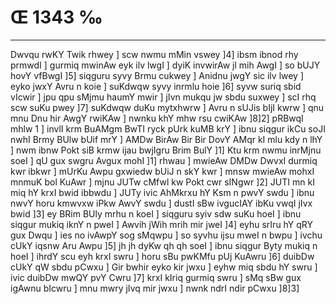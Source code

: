 # Œ 1343 ‰
---
Dwvqu rwKY Twik rhwey ] scw nwmu mMin vswey ]4] ibsm ibnod rhy
prmwdI ] gurmiq mwinAw eyk ilv lwgI ] dyiK invwirAw jl mih AwgI
] so bUJY hovY vfBwgI ]5] siqguru syvy Brmu cukwey ] Anidnu jwgY sic
ilv lwey ] eyko jwxY Avru n koie ] suKdwqw syvy inrmlu hoie ]6] syvw
suriq sbid vIcwir ] jpu qpu sMjmu haumY mwir ] jIvn mukqu jw sbdu
suxwey ] scI rhq scw suKu pwey ]7] suKdwqw duKu mytxhwrw ] Avru n
sUJis bIjI kwrw ] qnu mnu Dnu hir AwgY rwiKAw ] nwnku khY mhw rsu
cwiKAw ]8]2] pRBwqI mhlw 1 ] invlI krm BuAMgm BwTI ryck pUrk
kuMB krY ] ibnu siqgur ikCu soJI nwhI Brmy BUlw bUif mrY ] AMDw BirAw
Bir Bir DovY AMqr kI mlu kdy n lhY ] nwm ibnw Pokt siB krmw ijau
bwjIgru Brim BulY ]1] Ktu krm nwmu inrMjnu soeI ] qU gux swgru Avgux
mohI ]1] rhwau ] mwieAw DMDw DwvxI durmiq kwr ibkwr ] mUrKu Awpu
gxwiedw bUiJ n skY kwr ] mnsw mwieAw mohxI mnmuK bol KuAwr ] mjnu
JUTw cMfwl kw Pokt cwr sINgwr ]2] JUTI mn kI miq hY krxI bwid
ibbwdu ] JUTy ivic AhMkrxu hY Ksm n pwvY swdu ] ibnu nwvY horu kmwvxw
iPkw AwvY swdu ] dustI sBw ivgucIAY ibKu vwqI jIvx bwid ]3] ey BRim
BUly mrhu n koeI ] siqguru syiv sdw suKu hoeI ] ibnu siqgur mukiq iknY n
pweI ] Awvih jWih mrih mir jweI ]4] eyhu srIru hY qRY gux Dwqu ] ies
no ivAwpY sog sMqwpu ] so syvhu ijsu mweI n bwpu ] ivchu cUkY iqsnw Aru
Awpu ]5] jh jh dyKw qh qh soeI ] ibnu siqgur Byty mukiq n hoeI ]
ihrdY scu eyh krxI swru ] horu sBu pwKMfu pUj KuAwru ]6] duibDw cUkY qW
sbdu pCwxu ] Gir bwhir eyko kir jwxu ] eyhw miq sbdu hY swru ] ivic
duibDw mwQY pvY Cwru ]7] krxI kIriq gurmiq swru ] sMq sBw gux igAwnu
bIcwru ] mnu mwry jIvq mir jwxu ] nwnk ndrI ndir pCwxu ]8]3]
####
